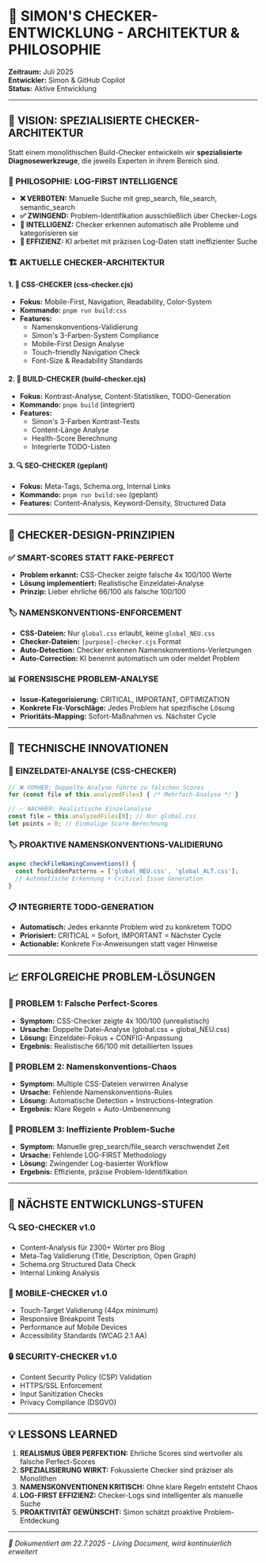 # 🎯 SIMON'S CHECKER-ENTWICKLUNG - ARCHITEKTUR & PHILOSOPHIE

**Zeitraum:** Juli 2025  
**Entwickler:** Simon & GitHub Copilot  
**Status:** Aktive Entwicklung  

---

## 🚀 VISION: SPEZIALISIERTE CHECKER-ARCHITEKTUR

Statt einem monolithischen Build-Checker entwickeln wir **spezialisierte Diagnosewerkzeuge**, die jeweils Experten in ihrem Bereich sind.

### **🎯 PHILOSOPHIE: LOG-FIRST INTELLIGENCE**

- **❌ VERBOTEN:** Manuelle Suche mit grep_search, file_search, semantic_search
- **✅ ZWINGEND:** Problem-Identifikation ausschließlich über Checker-Logs
- **🧠 INTELLIGENZ:** Checker erkennen automatisch alle Probleme und kategorisieren sie
- **🎯 EFFIZIENZ:** KI arbeitet mit präzisen Log-Daten statt ineffizienter Suche

### **🏗️ AKTUELLE CHECKER-ARCHITEKTUR**

#### **1. 🎨 CSS-CHECKER (css-checker.cjs)**
- **Fokus:** Mobile-First, Navigation, Readability, Color-System
- **Kommando:** `pnpm run build:css`
- **Features:**
  - Namenskonventions-Validierung
  - Simon's 3-Farben-System Compliance
  - Mobile-First Design Analyse
  - Touch-friendly Navigation Check
  - Font-Size & Readability Standards

#### **2. 🎯 BUILD-CHECKER (build-checker.cjs)**
- **Fokus:** Kontrast-Analyse, Content-Statistiken, TODO-Generation
- **Kommando:** `pnpm build` (integriert)
- **Features:**
  - Simon's 3-Farben Kontrast-Tests
  - Content-Länge Analyse
  - Health-Score Berechnung
  - Integrierte TODO-Listen

#### **3. 🔍 SEO-CHECKER (geplant)**
- **Fokus:** Meta-Tags, Schema.org, Internal Links
- **Kommando:** `pnpm run build:seo` (geplant)
- **Features:** Content-Analysis, Keyword-Density, Structured Data

---

## 🎯 CHECKER-DESIGN-PRINZIPIEN

### **✅ SMART-SCORES STATT FAKE-PERFECT**
- **Problem erkannt:** CSS-Checker zeigte falsche 4x 100/100 Werte
- **Lösung implementiert:** Realistische Einzeldatei-Analyse 
- **Prinzip:** Lieber ehrliche 66/100 als falsche 100/100

### **🏷️ NAMENSKONVENTIONS-ENFORCEMENT**
- **CSS-Dateien:** Nur `global.css` erlaubt, keine `global_NEU.css`
- **Checker-Dateien:** `[purpose]-checker.cjs` Format
- **Auto-Detection:** Checker erkennen Namenskonventions-Verletzungen
- **Auto-Correction:** KI benennt automatisch um oder meldet Problem

### **📊 FORENSISCHE PROBLEM-ANALYSE**
- **Issue-Kategorisierung:** CRITICAL, IMPORTANT, OPTIMIZATION
- **Konkrete Fix-Vorschläge:** Jedes Problem hat spezifische Lösung
- **Prioritäts-Mapping:** Sofort-Maßnahmen vs. Nächster Cycle

---

## 🔧 TECHNISCHE INNOVATIONEN

### **🎨 EINZELDATEI-ANALYSE (CSS-CHECKER)**
```javascript
// ❌ VORHER: Doppelte Analyse führte zu falschen Scores
for (const file of this.analyzedFiles) { /* Mehrfach-Analyse */ }

// ✅ NACHHER: Realistische Einzelanalyse
const file = this.analyzedFiles[0]; // Nur global.css
let points = 0; // Einmalige Score-Berechnung
```

### **🏷️ PROAKTIVE NAMENSKONVENTIONS-VALIDIERUNG**
```javascript
async checkFileNamingConventions() {
  const forbiddenPatterns = ['global_NEU.css', 'global_ALT.css'];
  // Automatische Erkennung + Critical Issue Generation
}
```

### **📋 INTEGRIERTE TODO-GENERATION**
- **Automatisch:** Jedes erkannte Problem wird zu konkretem TODO
- **Priorisiert:** CRITICAL = Sofort, IMPORTANT = Nächster Cycle
- **Actionable:** Konkrete Fix-Anweisungen statt vager Hinweise

---

## 📈 ERFOLGREICHE PROBLEM-LÖSUNGEN

### **🎯 PROBLEM 1: Falsche Perfect-Scores**
- **Symptom:** CSS-Checker zeigte 4x 100/100 (unrealistisch)
- **Ursache:** Doppelte Datei-Analyse (global.css + global_NEU.css)
- **Lösung:** Einzeldatei-Fokus + CONFIG-Anpassung
- **Ergebnis:** Realistische 66/100 mit detaillierten Issues

### **🎯 PROBLEM 2: Namenskonventions-Chaos**
- **Symptom:** Multiple CSS-Dateien verwirren Analyse
- **Ursache:** Fehlende Namenskonventions-Rules
- **Lösung:** Automatische Detection + Instructions-Integration
- **Ergebnis:** Klare Regeln + Auto-Umbenennung

### **🎯 PROBLEM 3: Ineffiziente Problem-Suche**
- **Symptom:** Manuelle grep_search/file_search verschwendet Zeit
- **Ursache:** Fehlende LOG-FIRST Methodology
- **Lösung:** Zwingender Log-basierter Workflow
- **Ergebnis:** Effiziente, präzise Problem-Identifikation

---

## 🌟 NÄCHSTE ENTWICKLUNGS-STUFEN

### **🔍 SEO-CHECKER v1.0**
- Content-Analysis für 2300+ Wörter pro Blog
- Meta-Tag Validierung (Title, Description, Open Graph)
- Schema.org Structured Data Check
- Internal Linking Analysis

### **📱 MOBILE-CHECKER v1.0**
- Touch-Target Validierung (44px minimum)
- Responsive Breakpoint Tests
- Performance auf Mobile Devices
- Accessibility Standards (WCAG 2.1 AA)

### **🔒 SECURITY-CHECKER v1.0**
- Content Security Policy (CSP) Validation
- HTTPS/SSL Enforcement
- Input Sanitization Checks
- Privacy Compliance (DSGVO)

---

## 💡 LESSONS LEARNED

1. **REALISMUS ÜBER PERFEKTION:** Ehrliche Scores sind wertvoller als falsche Perfect-Scores
2. **SPEZIALISIERUNG WIRKT:** Fokussierte Checker sind präziser als Monolithen
3. **NAMENSKONVENTIONEN KRITISCH:** Ohne klare Regeln entsteht Chaos
4. **LOG-FIRST EFFIZIENZ:** Checker-Logs sind intelligenter als manuelle Suche
5. **PROAKTIVITÄT GEWÜNSCHT:** Simon schätzt proaktive Problem-Entdeckung

---

*📄 Dokumentiert am 22.7.2025 - Living Document, wird kontinuierlich erweitert*
